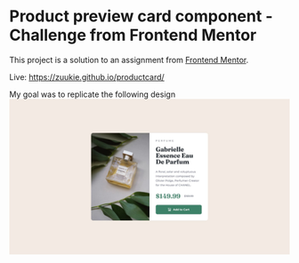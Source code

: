 # Product preview card component - Challenge from Frontend Mentor
This project is a solution to an assignment from [Frontend Mentor](https://www.frontendmentor.io/challenges/product-preview-card-component-GO7UmttRfa).

Live: https://zuukie.github.io/productcard/

My goal was to replicate the following design
![img](/design/desktop-design.jpg)
